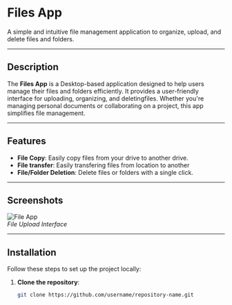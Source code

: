 # Files App


A simple and intuitive file management application to organize, upload, and delete files and folders.

---

## Description
The **Files App** is a Desktop-based application designed to help users manage their files and folders efficiently. It provides a user-friendly interface for uploading, organizing, and deletingfiles. Whether you're managing personal documents or collaborating on a project, this app simplifies file management.

---

## Features
- **File Copy**: Easily copy files from your drive to another drive.
- **File transfer**: Easily transfering files from location to another 
- **File/Folder Deletion**: Delete files or folders with a single click.
---

## Screenshots
![File App](./screenshot/file-fileManager.png)  
*File Upload Interface*

---
## Installation
Follow these steps to set up the project locally:

1. **Clone the repository**:
   ```bash
   git clone https://github.com/username/repository-name.git
